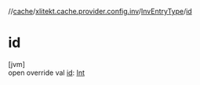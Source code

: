 //[cache](../../../index.md)/[xlitekt.cache.provider.config.inv](../index.md)/[InvEntryType](index.md)/[id](id.md)

# id

[jvm]\
open override val [id](id.md): [Int](https://kotlinlang.org/api/latest/jvm/stdlib/kotlin/-int/index.html)
